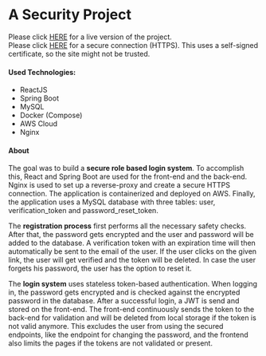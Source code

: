 # A Security Project

Please click [HERE](http://18.185.122.61) for a live version of the project. </br>
Please click [HERE](https://18.185.122.61) for a secure connection (HTTPS). This uses a self-signed certificate, so the site might not be trusted.

#### Used Technologies:
- ReactJS
- Spring Boot 
- MySQL 
- Docker (Compose)
- AWS Cloud 
- Nginx

#### About
The goal was to build a **secure role based login system**. To accomplish this, React and Spring Boot are used for the front-end and the back-end. Nginx is used to set up a reverse-proxy and create a secure HTTPS connection. The application is containerized and deployed on AWS. Finally, the application uses a MySQL database with three tables: user, verification_token and password_reset_token.

The **registration process** first performs all the necessary safety checks. After that, the password gets encrypted and the user and password will be added to the database. A verification token with an expiration time will then automatically be sent to the email of the user. If the user clicks on the given link, the user will get verified and the token will be deleted. In case the user forgets his password, the user has the option to reset it.

The **login system** uses stateless token-based authentication. When logging in, the password gets encrypted and is checked against the encrypted password in the database. After a successful login, a JWT is send and stored on the front-end. The front-end continuously sends the token to the back-end for validation and will be deleted from local storage if the token is not valid anymore. This excludes the user from using the secured endpoints, like the endpoint for changing the password, and the frontend also limits the pages if the tokens are not validated or present.
